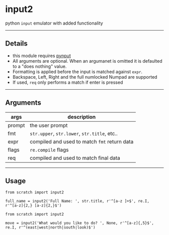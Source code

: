 # input2
python `input` emulator with added functionality

--------

## Details

* this module requires [pynput](https://pypi.org/project/pynput/)
* All arguments are optional. When an argumanet is omitted it is defaulted to a "does nothing" value.
* Formatting is applied before the input is matched against `expr`. 
* Backspace, Left, Right and the full numlocked Numpad are supported
* If used, `req` only performs a match if enter is pressed

-------

## Arguments
|args|description|
|-|-|
|prompt | the user prompt|
|fmt    | `str.upper`, `str.lower`, `str.title`, etc..|
|expr   | compiled and used to match `fmt` return data|
|flags  | `re.compile` flags|
|req    | compiled and used to match final data|

-------

## Usage
```python3
from scratch import input2

full_name = input2('Full Name: ', str.title, r'^[a-z ]+$', re.I, r'^[a-z]{2,} [a-z]{2,}$')
```

```python3
from scratch import input2

move = input2('What would you like to do? ', None, r'^[a-z]{,5}$', re.I, r'^(east|west|north|south|look)$')
```
